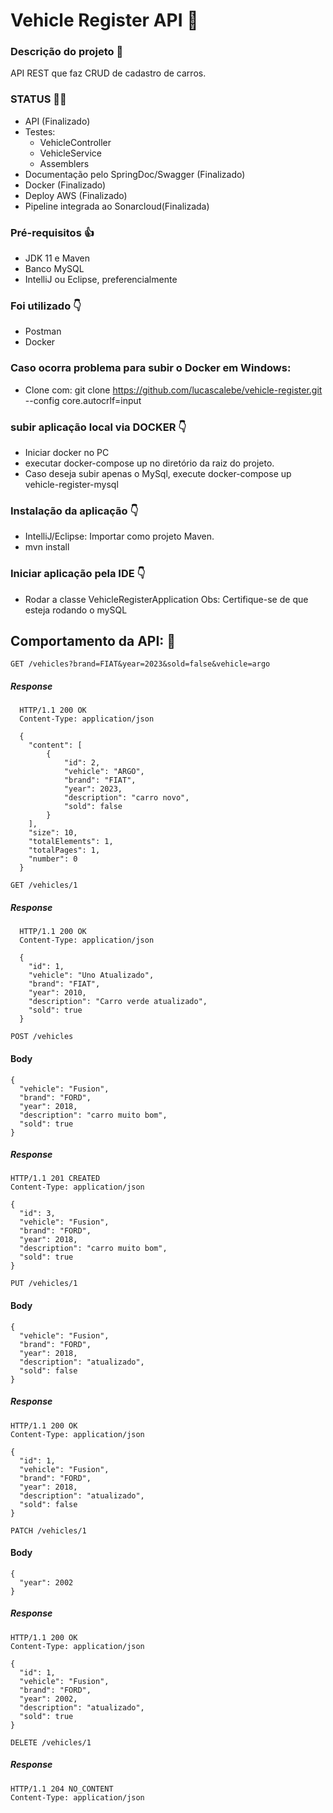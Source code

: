 # Vehicle Register API :car:

### Descrição do projeto :memo:

API REST que faz CRUD de cadastro de carros.

### STATUS :technologist:
- API (Finalizado)
- Testes:
    - VehicleController
    - VehicleService
    - Assemblers
- Documentação pelo SpringDoc/Swagger (Finalizado)
- Docker (Finalizado)
- Deploy AWS (Finalizado)
- Pipeline integrada ao Sonarcloud(Finalizada)

### Pré-requisitos :thumbsup:

- JDK 11 e Maven
- Banco MySQL
- IntelliJ ou Eclipse, preferencialmente

### Foi utilizado :point_down:

- Postman
- Docker

### Caso ocorra problema para subir o Docker em Windows:
- Clone com: git clone https://github.com/lucascalebe/vehicle-register.git --config core.autocrlf=input

### subir aplicação local via DOCKER :point_down:

- Iniciar docker no PC
- executar docker-compose up no diretório da raiz do projeto.
- Caso deseja subir apenas o MySql, execute docker-compose up vehicle-register-mysql

### Instalação da aplicação :point_down:

- IntelliJ/Eclipse: Importar como projeto Maven.
- mvn install

### Iniciar aplicação pela IDE :point_down:

- Rodar a classe VehicleRegisterApplication
Obs: Certifique-se de que esteja rodando o mySQL

## Comportamento da API: :anger:

`GET /vehicles?brand=FIAT&year=2023&sold=false&vehicle=argo`

##### Response

      HTTP/1.1 200 OK
      Content-Type: application/json
      
      {
        "content": [
            {
                "id": 2,
                "vehicle": "ARGO",
                "brand": "FIAT",
                "year": 2023,
                "description": "carro novo",
                "sold": false
            }
        ],
        "size": 10,
        "totalElements": 1,
        "totalPages": 1,
        "number": 0
      }



`GET /vehicles/1`

##### Response

      HTTP/1.1 200 OK
      Content-Type: application/json
      
      {
        "id": 1,
        "vehicle": "Uno Atualizado",
        "brand": "FIAT",
        "year": 2010,
        "description": "Carro verde atualizado",
        "sold": true
      }




`POST /vehicles`

#### Body
    
    {
      "vehicle": "Fusion",
      "brand": "FORD",
      "year": 2018,
      "description": "carro muito bom",
      "sold": true
    }

##### Response

    HTTP/1.1 201 CREATED
    Content-Type: application/json

    {
      "id": 3,
      "vehicle": "Fusion",
      "brand": "FORD",
      "year": 2018,
      "description": "carro muito bom",
      "sold": true
    } 




`PUT /vehicles/1`

  #### Body
    
    {
      "vehicle": "Fusion",
      "brand": "FORD",
      "year": 2018,
      "description": "atualizado",
      "sold": false
    }

##### Response

    HTTP/1.1 200 OK
    Content-Type: application/json

    {
      "id": 1,
      "vehicle": "Fusion",
      "brand": "FORD",
      "year": 2018,
      "description": "atualizado",
      "sold": false
    }



`PATCH /vehicles/1`

  #### Body
    
    {
      "year": 2002
    }

##### Response

    HTTP/1.1 200 OK
    Content-Type: application/json

    {
      "id": 1,
      "vehicle": "Fusion",
      "brand": "FORD",
      "year": 2002,
      "description": "atualizado",
      "sold": true
    }



`DELETE /vehicles/1`

  ##### Response

    HTTP/1.1 204 NO_CONTENT
    Content-Type: application/json
